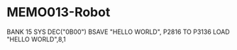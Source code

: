 # MEMO013-Robot

BANK 15
SYS DEC("0B00")
BSAVE "HELLO WORLD", P2816 TO P3136
LOAD "HELLO WORLD",8,1
